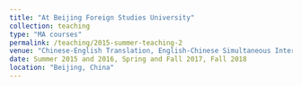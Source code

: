```yaml
---
title: "At Beijing Foreign Studies University"
collection: teaching
type: "MA courses"
permalink: /teaching/2015-summer-teaching-2
venue: "Chinese-English Translation, English-Chinese Simultaneous Interpreting, and Chinese-English Consecutive Interpreting"
date: Summer 2015 and 2016, Spring and Fall 2017, Fall 2018
location: "Beijing, China"
---
```

